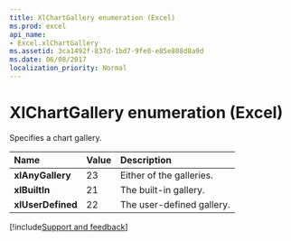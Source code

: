 ```yaml
---
title: XlChartGallery enumeration (Excel)
ms.prod: excel
api_name:
- Excel.xlChartGallery
ms.assetid: 3ca1492f-837d-1bd7-9fe0-e85e808d8a9d
ms.date: 06/08/2017
localization_priority: Normal
---
```



# XlChartGallery enumeration (Excel)

Specifies a chart gallery.



|Name|Value|Description|
|:-----|:-----|:-----|
| **xlAnyGallery**|23|Either of the galleries.|
| **xlBuiltIn**|21|The built-in gallery.|
| **xlUserDefined**|22|The user-defined gallery.|

[!include[Support and feedback](~/includes/feedback-boilerplate.md)]